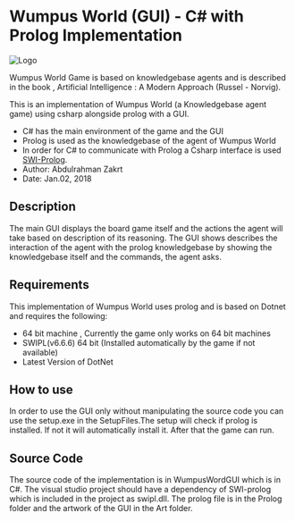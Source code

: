 # Wumpus World (GUI) - C# with Prolog Implementation 


![Logo](https://github.com/abdulzakrt/WumpusWorld-CSharp/blob/master/WumpusWordGUI/Art/LogoSmaller.png "Logo")

Wumpus World Game is based on knowledgebase agents and is described in the book , Artificial Intelligence : A Modern Approach (Russel - Norvig).

This is an implementation of Wumpus World (a Knowledgebase agent game) using csharp alongside prolog with a GUI.
* C# has the main environment of the game and the GUI
* Prolog is used as the knowledgebase of the agent of Wumpus World
* In order for C# to communicate with Prolog a Csharp interface is used [SWI-Prolog](http://www.lesta.de/prolog/swiplcs/Generated/Index.aspx).
* Author: Abdulrahman Zakrt 
* Date: Jan.02, 2018

Description
---------

The main GUI displays the board game itself and the actions the agent will take based on description of its reasoning. The GUI shows describes
the interaction of the agent with the prolog knowledgebase by showing the knowledgebase itself and the commands, the agent asks.


Requirements
---------

This implementation of Wumpus World uses prolog and is based on Dotnet and requires the following:
* 64 bit machine , Currently the game only works on 64 bit machines
* SWIPL(v6.6.6) 64 bit (Installed automatically by the game if not available)
* Latest Version of DotNet


How to use
---------

In order to use the GUI only without manipulating the source code you can use the setup.exe in the SetupFiles.The setup will check if prolog 
is installed. If not it will automatically install it. After that the game can run.

Source Code
---------

The source code of the implementation is in WumpusWordGUI which is in C#. The visual studio project should have a dependency of SWI-prolog which
is included in the project as swipl.dll. The prolog file is in the Prolog folder and the artwork of the GUI in the Art folder.

